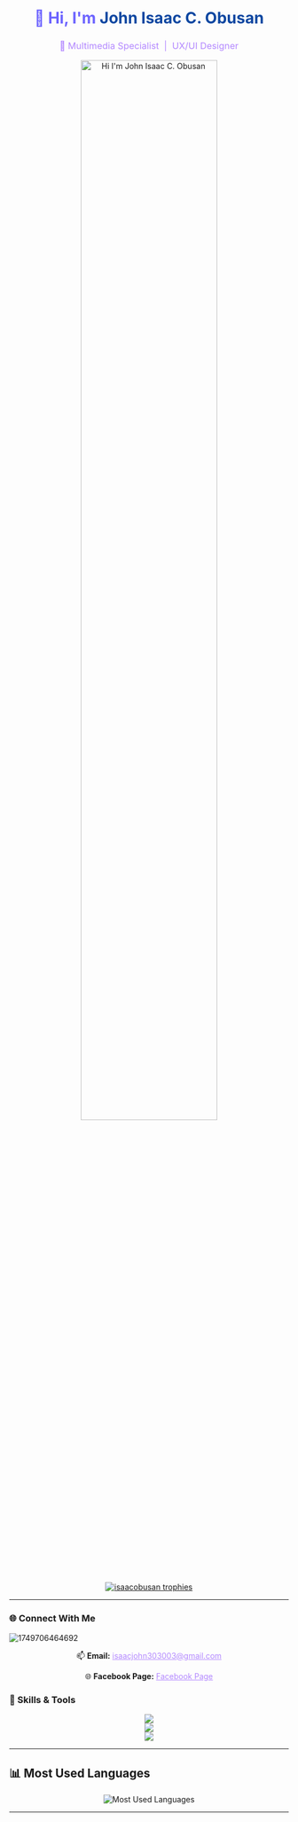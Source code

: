 <h1 align="center" style="color:#6c63ff; font-weight:bold;">
  👋 Hi, I'm <span style="color:#0d47a1;">John Isaac C. Obusan</span>
</h1>

<h3 align="center" style="color:#b388ff; font-weight:normal;">
  🎨 Multimedia Specialist &nbsp;|&nbsp; UX/UI Designer
</h3>

<p align="center">
  <img src="https://github.com/user-attachments/assets/e4834ed1-fc2e-4f86-8e36-a90b8d89651d" alt="Hi I'm John Isaac C. Obusan" width="70%" />
</p>

<p align="center">
  <a href="https://github.com/ryo-ma/github-profile-trophy">
    <img src="https://github-profile-trophy.vercel.app/?username=isaacobusan&theme=dracula&margin-w=15&margin-h=15" alt="isaacobusan trophies" />
  </a>
</p>

---

### 🌐 Connect With Me

![1749706464692](https://github.com/user-attachments/assets/eddf9dec-8ef6-4660-bfad-84b5037fc525)


<p align="center">
  📫 <strong>Email:</strong> 
  <a href="mailto:isaacjohn303003@gmail.com" style="color:#b388ff;">isaacjohn303003@gmail.com</a>
</p>

<p align="center">
  🌐 <strong>Facebook Page:</strong> 
  <a href="https://www.facebook.com/profile.php?id=100081292178266" style="color:#b388ff;" target="_blank">Facebook Page</a>
</p>


### 🧠 Skills & Tools

<p align="center">
  <img src="https://skillicons.dev/icons?i=html,css,js,ts,react,nodejs,php,python,java,mysql" />
  <br/>
  <img src="https://skillicons.dev/icons?i=figma,photoshop,ae,illustrator,blender" />
  <br/>
  <img src="https://skillicons.dev/icons?i=tailwind,linux,rabbitmq,postman,xamarin,dotnet" />
</p>

---

## 📊 Most Used Languages

<p align="center">
  <img src="https://github-readme-stats.vercel.app/api/top-langs/?username=isaacobusan&layout=compact&theme=tokyonight&hide_border=true" alt="Most Used Languages" />
</p>

---


